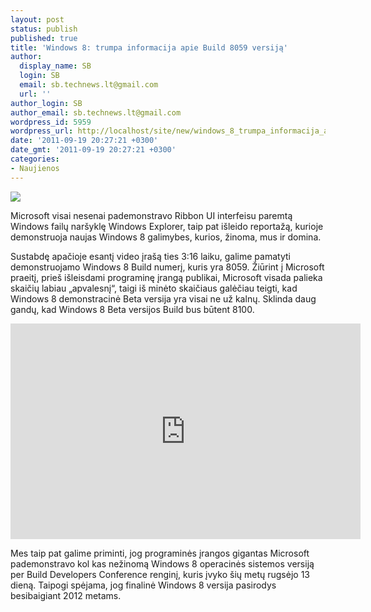 ```yaml
---
layout: post
status: publish
published: true
title: 'Windows 8: trumpa informacija apie Build 8059 versiją'
author:
  display_name: SB
  login: SB
  email: sb.technews.lt@gmail.com
  url: ''
author_login: SB
author_email: sb.technews.lt@gmail.com
wordpress_id: 5959
wordpress_url: http://localhost/site/new/windows_8_trumpa_informacija_apie_build_8059_versija/
date: '2011-09-19 20:27:21 +0300'
date_gmt: '2011-09-19 20:27:21 +0300'
categories:
- Naujienos
---
```

<div class="imgright"><img src="http://t2.gstatic.com/images?q=tbn:eaf-34UezhfNcM:http://ajanslive.files.wordpress.com/2009/07/windows-7-box-art.jpg"  /></div>
<p>Microsoft visai nesenai pademonstravo Ribbon UI interfeisu paremtą Windows failų naršyklę Windows Explorer, taip pat išleido reportažą, kurioje demonstruoja naujas Windows 8 galimybes, kurios, žinoma, mus ir domina.</p>
<p>Sustabdę apačioje esantį video įrašą ties 3:16 laiku, galime pamatyti demonstruojamo Windows 8 Build numerį, kuris yra 8059. Žiūrint į Microsoft praeitį, prieš išleisdami programinę įrangą publikai, Microsoft visada palieka skaičių labiau „apvalesnį“, taigi iš minėto skaičiaus galėčiau teigti, kad Windows 8 demonstracinė Beta versija yra visai ne už kalnų. Sklinda daug gandų, kad Windows 8 Beta versijos Build bus būtent 8100. </p>
<p><iframe width="560" height="345" src="http://www.youtube.com/embed/oh2TSc7Prvk" frameborder="0" allowfullscreen></iframe></p>
<p>Mes taip pat galime priminti, jog programinės įrangos gigantas Microsoft pademonstravo kol kas nežinomą Windows 8 operacinės sistemos versiją per Build Developers Conference renginį, kuris įvyko šių metų rugsėjo 13 dieną. Taipogi spėjama, jog finalinė Windows 8 versija pasirodys besibaigiant 2012 metams.<br /></p>
